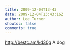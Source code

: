 ```yaml
---
title: 2009-12-04T13-43
date: 2009-12-04T13:43:16Z
author: Lee Turner
showtoc: false
comments: true
---
```


http://bestc.am/kd30g A dog


